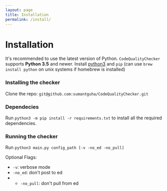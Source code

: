 ```yaml
---
layout: page
title: Installation
permalink: /install/
---
```


Installation
============

It's recommended to use the latest version of Python. `CodeQualityChecker` supports **Python 3.5** and newer. Install [python3](https://www.python.org/downloads/) and ``pip`` (can use ``brew install python`` on unix systems if 
homebrew is installed)

### Installing the checker
Clone the repo: `git@github.com:sumantguha/CodeQualityChecker.git`

### Dependecies
Run `python3 -m pip install -r requirements.txt` to install all the required dependencies.

### Running the checker
Run `python3 main.py config_path [-v -no_ed -no_pull]`

Optional Flags:
* `-v`: verbose mode
* `-no_ed`: don't post to ed
* * `-no_pull`: don't pull from ed